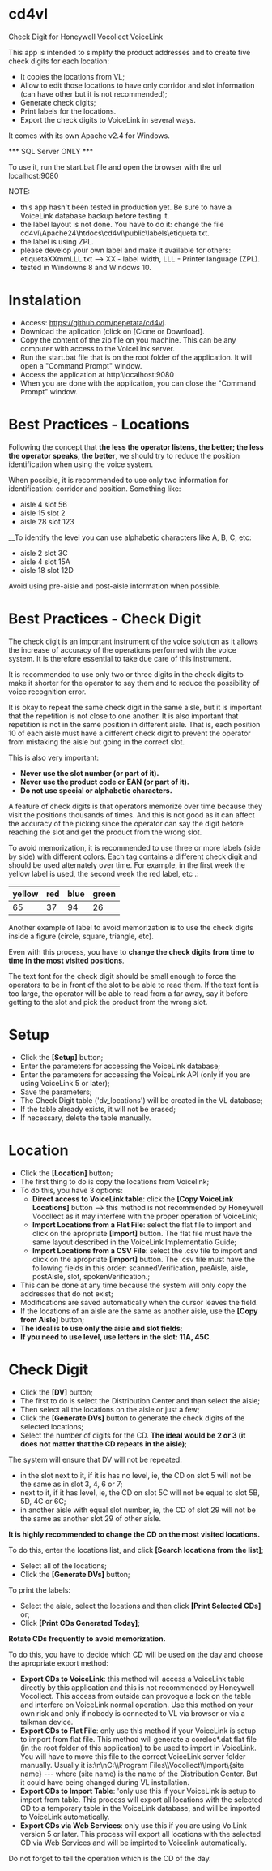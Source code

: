 # cd4vl 

Check Digit for Honeywell Vocollect VoiceLink

This app is intended to simplify the product addresses and to create five check digits for each location:

* It copies the locations from VL;
* Allow to edit those locations to have only corridor and slot information (can have other but it is not recommended);
* Generate check digits;
* Print labels for the locations.
* Export the check digits to VoiceLink in several ways.

It comes with its own Apache v2.4 for Windows.

*** SQL Server ONLY ***

To use it, run the start.bat file and open the browser with the url localhost:9080

NOTE:

* this app hasn't been tested in production yet. Be sure to have a VoiceLink database backup before testing it.
* the label layout is not done. You have to do it: change the file cd4vl\Apache24\htdocs\cd4vl\public\labels\etiqueta.txt.
* the label is using ZPL.
* please develop your own label and make it available for others: etiquetaXXmmLLL.txt --> XX - label width, LLL - Printer language (ZPL).
* tested in Windowns 8 and Windows 10.

# Instalation
* Access: https://github.com/pepetata/cd4vl.
* Download the aplication (click on [Clone or Download].
* Copy the content of the zip file on you machine. This can be any computer with access to the VoiceLink server.
* Run the start.bat file that is on the root folder of the application. It will open a "Command Prompt" window.
* Access the application at http:\\localhost:9080
* When you are done with the application, you can close the "Command Prompt" window.

# Best Practices - Locations
Following the concept that __the less the operator listens, the better; the less the operator speaks, the better__, we should try to reduce the position identification when using the voice system.

When possible, it is recommended to use only two information for identification: corridor and position. Something like:

* aisle 4 slot 56
* aisle 15 slot 2
* aisle 28 slot 123

__To identify the level you can use alphabetic characters like A, B, C, etc:

* aisle 2 slot 3C
* aisle 4 slot 15A
* aisle 18 slot 12D

Avoid using pre-aisle and post-aisle information when possible.

# Best Practices - Check Digit
The check digit is an important instrument of the voice solution as it allows the increase of accuracy of the operations performed with the voice system. It is therefore essential to take due care of this instrument.

It is recommended to use only two or three digits in the check digits to make it shorter for the operator to say them and to reduce the possibility of voice recognition error.

It is okay to repeat the same check digit in the same aisle, but it is important that the repetition is not close to one another. It is also important that repetition is not in the same position in different aisle. That is, each position 10 of each aisle must have a different check digit to prevent the operator from mistaking the aisle but going in the correct slot.

This is also very important:

* __Never use the slot number (or part of it).__
* __Never use the product code or EAN (or part of it).__
* __Do not use special or alphabetic characters.__

A feature of check digits is that operators memorize over time because they visit the positions thousands of times. And this is not good as it can affect the accuracy of the picking since the operator can say the digit before reaching the slot and get the product from the wrong slot.

To avoid memorization, it is recommended to use three or more labels (side by side) with different colors. Each tag contains a different check digit and should be used alternately over time. For example, in the first week the yellow label is used, the second week the red label, etc .:

yellow	|red	|blue	|green
--------|-------|-------|--------
65	|37	|94	|26

Another example of label to avoid memorization is to use the check digits inside a figure (circle, square, triangle, etc).

Even with this process, you have to __change the check digits from time to time in the most visited positions__.

The text font for the check digit should be small enough to force the operators to be in front of the slot to be able to read them. If the text font is too large, the operator will be able to read from a far away, say it before getting to the slot and pick the product from the wrong slot.

# Setup
* Click the __[Setup]__ button;
* Enter the parameters for accessing the VoiceLink database;
* Enter the parameters for accessing the VoiceLink API (only if you are using VoiceLink 5 or later);
* Save the parameters;
* The Check Digit table ('dv_locations') will be created in the VL database;
* If the table already exists, it will not be erased;
* If necessary, delete the table manually.

# Location
* Click the __[Location]__ button;
* The first thing to do is copy the locations from Voicelink;
* To do this, you have 3 options:
  - __Direct access to VoiceLink table__: click the __[Copy VoiceLink Locations]__ button --> this method is not recommended by Honeywell Vocollect as it may interfere with the proper operation of VoiceLink;
  - __Import Locations from a Flat File__: select the flat file to import and click on the apropriate __[Import]__ button. The flat file must have the same layout described in the VoiceLink Implementatio Guide;
  - __Import Locations from a CSV File__: select the .csv file to import and click on the apropriate __[Import]__ button. The .csv file must have the following fields in this order: scannedVerification, preAisle, aisle, postAisle, slot, spokenVerification.;
* This can be done at any time because the system will only copy the addresses that do not exist;
* Modifications are saved automatically when the cursor leaves the field.
* If the locations of an aisle are the same as another aisle, use the __[Copy from Aisle]__ button;
* __The ideal is to use only the aisle and slot fields__;
* __If you need to use level, use letters in the slot: 11A, 45C__.

# Check Digit
* Click the __[DV]__ button;
* The first to do is select the Distribution Center and than select the aisle;
* Then select all the locations on the aisle or just a few;
* Click the __[Generate DVs]__ button to generate the check digits of the selected locations;
* Select the number of digits for the CD. __The ideal would be 2 or 3 (it does not matter that the CD repeats in the aisle)__;

The system will ensure that DV will not be repeated:

* in the slot next to it, if it is has no level, ie, the CD on slot 5 will not be the same as in slot 3, 4, 6 or 7;
* next to it, if it has level, ie, the CD on slot 5C will not be equal to slot 5B, 5D, 4C or 6C;
* in another aisle with equal slot number, ie, the CD of slot 29 will not be the same as another slot 29 of other aisle.

__It is highly recommended to change the CD on the most visited locations.__

To do this, enter the locations list, and click __[Search locations from the list]__;

* Select all of the locations;
* Click the __[Generate DVs]__ button;

To print the labels:

* Select the aisle, select the locations and then click __[Print Selected CDs]__ or;
* Click __[Print CDs Generated Today]__;

__Rotate CDs frequently to avoid memorization.__

To do this, you have to decide which CD will be used on the day and choose the apropriate export method:

* __Export CDs to VoiceLink__: this method will access a VoiceLink table directly by this application and this is not recommended by Honeywell Vocollect. This access from outside can provoque a lock on the table and interfere on VoiceLink normal operation. Use this method on your own risk and only if nobody is connected to VL via browser or via a talkman device.
* __Export CDs to Flat File__: only use this method if your VoiceLink is setup to import from flat file. This method will generate a coreloc*.dat flat file (in the root folder of this application) to be used to import in VoiceLink. You will have to move this file to the correct VoiceLink server folder manually. Usually it is:\n\nC:\\\Program Files\\\Vocollect\\\Import\\\{site name} --- where (site name) is the name of the Distribution Center. But it could have being changed during VL installation.
* __Export CDs to Import Table__: 'only use this if your VoiceLink is setup to import from table. This process will export all locations with the selected CD to a temporary table in the VoiceLink database, and will be imported to VoiceLink automatically.
* __Export CDs via Web Services__: only use this if you are using VoiLink version 5 or later. This process will export all locations with the selected CD via Web Services and will be impirted to Voicelink automatically.

Do not forget to tell the operation which is the CD of the day.
